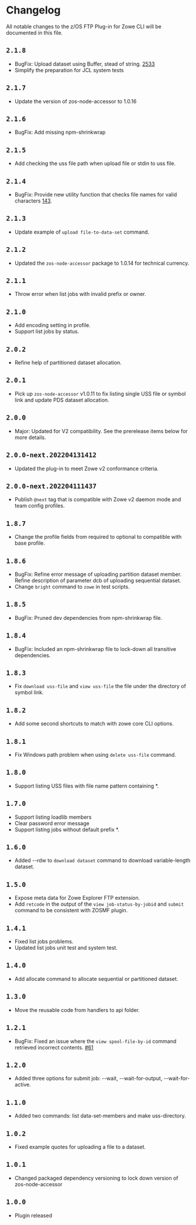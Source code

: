 # Changelog

All notable changes to the z/OS FTP Plug-in for Zowe CLI will be documented in this file.


## `2.1.8`

- BugFix: Upload dataset using Buffer, stead of string. [2533](https://github.com/zowe/vscode-extension-for-zowe/issues/2533)
- Simplify the preparation for JCL system tests


## `2.1.7`

- Update the version of zos-node-accessor to 1.0.16


## `2.1.6`

- BugFix: Add missing npm-shrinkwrap

## `2.1.5`

- Add checking the uss file path when upload file or stdin to uss file.

## `2.1.4`
- BugFix: Provide new utility function that checks file names for valid characters [143](https://github.com/zowe/zowe-cli-ftp-plugin/issues/143).

## `2.1.3`

- Update example of `upload file-to-data-set` command.

## `2.1.2`

- Updated the  `zos-node-accessor` package to 1.0.14 for technical currency.

## `2.1.1`

- Throw error when list jobs with invalid prefix or owner.

## `2.1.0`

- Add encoding setting in profile.
- Support list jobs by status.

## `2.0.2`

- Refine help of partitioned dataset allocation.

## `2.0.1`

- Pick up `zos-node-accessor` v1.0.11 to fix listing single USS file or symbol link and update PDS dataset allocation.

## `2.0.0`

- Major: Updated for V2 compatibility. See the prerelease items below for more details.

## `2.0.0-next.202204131412`

- Updated the plug-in to meet Zowe v2 conformance criteria.

## `2.0.0-next.202204111437`

- Publish `@next` tag that is compatible with Zowe v2 daemon mode and team config profiles.

## `1.8.7`

- Change the profile fields from required to optional to compatible with base profile.

## `1.8.6`

- BugFix: Refine error message of uploading partition dataset member.
          Refine description of parameter dcb of uploading sequential dataset.
- Change `bright` command to `zowe` in test scripts.

## `1.8.5`

- BugFix: Pruned dev dependencies from npm-shrinkwrap file.

## `1.8.4`

- BugFix: Included an npm-shrinkwrap file to lock-down all transitive dependencies.

## `1.8.3`
- Fix `download uss-file` and `view uss-file` the file under the directory of symbol link.

## `1.8.2`
- Add some second shortcuts to match with zowe core CLI options.

## `1.8.1`
- Fix Windows path problem when using `delete uss-file` command.

## `1.8.0`
- Support listing USS files with file name pattern containing *.

## `1.7.0`

- Support listing loadlib members
- Clear password error message
- Support listing jobs without default prefix *.

## `1.6.0`

- Added --rdw to `download dataset` command to download variable-length dataset.

## `1.5.0`

- Expose meta data for Zowe Explorer FTP extension.
- Add `retcode` in the output of the `view job-status-by-jobid` and `submit` command to be consistent with ZOSMF plugin.

## `1.4.1`

- Fixed list jobs problems.
- Updated list jobs unit test and system test.

## `1.4.0`

- Add allocate command to allocate sequential or partitioned dataset.

## `1.3.0`

- Move the reusable code from handlers to api folder.

## `1.2.1`

- BugFix: Fixed an issue where the `view spool-file-by-id` command retrieved incorrect contents. [#61](https://github.com/zowe/zowe-cli-ftp-plugin/issues/61)

## `1.2.0`

- Added three options for submit job: --wait, --wait-for-output, --wait-for-active.

## `1.1.0`

- Added two commands: list data-set-members and make uss-directory.

## `1.0.2`

- Fixed example quotes for uploading a file to a dataset.

## `1.0.1`

- Changed packaged dependency versioning to lock down version of zos-node-accessor

## `1.0.0`

- Plugin released

